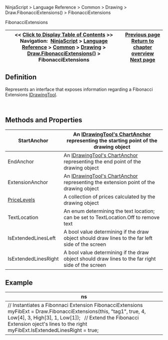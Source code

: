 ﻿


NinjaScript \> Language Reference \> Common \> Drawing \> Draw.FibonacciExtensions() \> FibonacciExtensions






















FibonacciExtensions







| \<\< [Click to Display Table of Contents](fibonacciextensions.md) \>\> **Navigation:**     [NinjaScript](ninjascript.md) \> [Language Reference](language_reference_wip.md) \> [Common](common.md) \> [Drawing](drawing.md) \> [Draw.FibonacciExtensions()](draw_fibonacciextensions.md) \> FibonacciExtensions | [Previous page](draw_fibonacciextensions.md) [Return to chapter overview](draw_fibonacciextensions.md) [Next page](draw_fibonacciretracements.md) |
| --- | --- |











## Definition


Represents an interface that exposes information regarding a Fibonacci Extensions [IDrawingTool](idrawingtool.md).


 


## Methods and Properties




| StartAnchor | An [IDrawingTool's ChartAnchor](idrawingtool.htm#chartanchor) representing the starting point of the drawing object |
| --- | --- |
| EndAnchor | An [IDrawingTool's ChartAnchor](idrawingtool.htm#chartanchor) representing the end point of the drawing object |
| ExtensionAnchor | An [IDrawingTool's ChartAnchor](idrawingtool.htm#chartanchor) representing the extension point of the drawing object |
| [PriceLevels](pricelevels.md) | A collection of prices calculated by the drawing object |
| TextLocation | An enum determining the text location; can be set to TextLocation.Off to remove text |
| IsExtendedLinesLeft | A bool value determining if the draw object should draw lines to the far left side of the screen |
| IsExtendedLinesRight | A bool value determining if the draw object should draw lines to the far right side of the screen |



## 


## 


## Example




| ns |
| --- |
| // Instantiates a Fibonnaci Extension FibonacciExtensions myFibExt \= Draw.FibonacciExtensions(this, "tag1", true, 4, Low\[4], 3, High\[3], 1, Low\[1]);   // Extend the Fibonacci Extension oject's lines to the right myFibExt.IsExtendedLinesRight \= true; |










